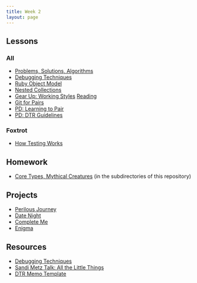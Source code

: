 ```yaml
---
title: Week 2
layout: page
---
```


## Lessons

### All

* [Problems, Solutions, Algorithms](../lessons/problems_solutions_algorithms)
* [Debugging Techniques](../lessons/debugging_techniques)
* [Ruby Object Model](../lessons/ruby_object_model)
* [Nested Collections](../lessons/nested_collections)
* [Gear Up: Working Styles](https://github.com/turingschool/gear-up/blob/master/m1_citizenship/session_3_intro_extro_ambivert_styles.markdown) [Reading](https://www.fastcompany.com/3016031/are-you-an-introvert-or-an-extrovert-and-what-it-means-for-your-career)
* [Git for Pairs](../lessons/git_and_github_for_pairs)
* [PD: Learning to Pair](../../career_development_curriculum/module_one/learning_to_pair)
* [PD: DTR Guidelines](../../career_development_curriculum/module_one/dtr_guidelines_memo)

<!-- * [Optional Review: Working with Objects](../lessons/working_with_objects) -->

### Foxtrot
* [How Testing Works](../lessons/how_testing_works)


## Homework

* [Core Types, Mythical Creatures](https://github.com/turingschool/ruby-exercises/) (in the subdirectories of this repository)


## Projects

* [Perilous Journey](../projects/perilous_journey)
* [Date Night](../projects/date_night)
* [Complete Me](../projects/complete_me)
* [Enigma](../projects/enigma)


## Resources

* [Debugging Techniques](../slides/debugging)
* [Sandi Metz Talk: All the Little Things](https://www.youtube.com/watch?v=8bZh5LMaSmE)
* [DTR Memo Template](https://docs.google.com/document/d/1zMtgWhODQuP3KBNhrg6PtmPUkw0DIskqgggeyEzYZi4/edit)
